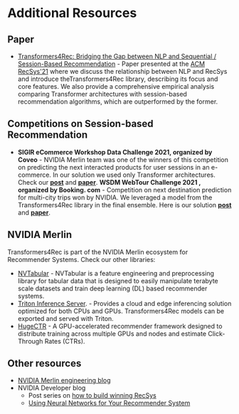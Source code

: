 # Additional Resources

## Paper
- [Transformers4Rec: Bridging the Gap between NLP and Sequential / Session-Based Recommendation](https://github.com/NVIDIA-Merlin/publications/blob/main/2021_acm_recsys_transformers4rec/recsys21_transformers4rec_paper.pdf) - Paper presented at the [ACM RecSys'21](https://recsys.acm.org/recsys21/) where we discuss the relationship between NLP and RecSys and introduce theTransformers4Rec library, describing its focus and core features. We also provide a comprehensive empirical analysis comparing Transformer architectures with session-based recommendation algorithms, which are outperformed by the former.

## Competitions on Session-based Recommendation
- **SIGIR eCommerce Workshop Data Challenge 2021, organized by Coveo** - NVIDIA Merlin team was one of the winners of this competition on predicting the next interacted products for user sessions in an e-commerce. In our solution we used only Transformer architectures. Check our [**post**](https://medium.com/nvidia-merlin/winning-the-sigir-ecommerce-challenge-on-session-based-recommendation-with-transformers-v2-793f6fac2994) and [**paper**](https://arxiv.org/abs/2107.05124).
**WSDM WebTour Challenge 2021 , organized by Booking. com** - Competition on next destination prediction for multi-city trips won by NVIDIA. We leveraged a model from the Transformers4Rec library in the final ensemble. Here is our solution [**post**](https://developer.nvidia.com/blog/how-to-build-a-winning-deep-learning-powered-recommender-system-part-3/) and [**paper**](http://ceur-ws.org/Vol-2855/challenge_short_2.pdf).


## NVIDIA Merlin
Transformers4Rec is part of the NVIDIA Merlin ecosystem for Recommender Systems. Check our other libraries:
- [NVTabular](https://github.com/NVIDIA/NVTabular/) - NVTabular is a feature engineering and preprocessing library for tabular data that is designed to easily manipulate terabyte scale datasets and train deep learning (DL) based recommender systems. 
- [Triton Inference Server](https://github.com/triton-inference-server/server). - Provides a cloud and edge inferencing solution optimized for both CPUs and GPUs. Transformers4Rec models can be exported and served with Triton.
- [HugeCTR](https://github.com/NVIDIA/HugeCTR) - A GPU-accelerated recommender framework designed to distribute training across multiple GPUs and nodes and estimate Click-Through Rates (CTRs). 

## Other resources
- [NVIDIA Merlin engineering blog](https://medium.com/nvidia-merlin)
- NVIDIA Developer blog
    - Post series on [how to build winning RecSys](https://developer.nvidia.com/blog/how-to-build-a-winning-recommendation-system-part-1/)
    - [Using Neural Networks for Your Recommender System](https://developer.nvidia.com/blog/using-neural-networks-for-your-recommender-system/)
